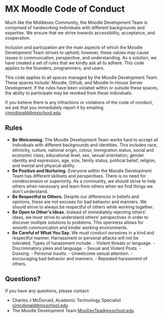 # MX Moodle Code of Conduct

Much like the Middlesex Community, the Moodle Development Team is comprised of hardworking individuals with different backgrounds and expertise. We ensure that we strive towards accessibility, acceptance, and cooperation.

Inclusion and particpation are the main aspects of which the Moodle Development Team strives to uphold; however, these values may cause issues in communcation, perspective, and understanding. As a solution, we have created a set of rules that we kindly ask all to adhere. This code applies to the founders, programmers, and users.

This code applies to all spaces managed by the Moodle Development Team. These spaces include: Moodle, Github, and Moodle In-House Server Development. If the rules have been violated within or outside these spaces, the ability to participate may be revoked from these individuals. 

If you believe there is any infractions or violations of the code of conduct, we ask that you immediately report it by emailing <cjmcdonald@mxschool.edu>.

## Rules

- **Be Welcoming.** The Moodle Development Team works hard to accept all individuals with different backgrounds and identities. This includes race, ethnicity, culture, national origin, colour, immigration status, social and economic class, educational level, sex, sexual orientation, gender identity and expression, age, size, family status, political belief, religion, and mental and physical ability. 
- **Be Positive and Nurturing.** Everyone within the Moodle Development Team has different skillsets and perspectives. There is no need for condescension or superiority. As a community, we should strive to help others when necessary and learn from others when we find things we don't understand. 
- **Be Respectful to Others.** Despite our differences in beliefs and opinions, these are not excuses for bad behavior and manners. We should strive to always be respectful of others while working together.
- **Be Open to Other's Ideas.** Instead of immediately rejecting others' ideas, we must strive to understand others' perspectives in order to discover multiple solutions to problems. This openness allows for smooth communcation and kinder working environments.
- **Be Careful of What You Say.** We must conduct ourselves in a kind and respectful manner. Harrassment or personal attacks will not be tolerated. Types of harassment include:
      - Violent threats or language.
      - Discriminatory jokes and language.
      - Sexual and Violent Posts.
      - Doxxing.
      - Personal insults.
      - Unwelcome sexual attention.
      - encouraging bad behavior and manners.
      - Repeated harassment of others.

## Questions?

If you have any questions, please contact: 
- Charles J McDonald, Academic Technology Specialist <cjmcdonald@mxschool.edu>
- The Moodle Development Team <MooDevTea@mxschool.edu>
